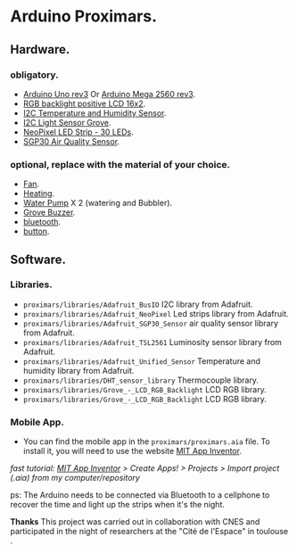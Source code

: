 # Arduino Proximars.

## Hardware.


### obligatory.

  * [Arduino Uno rev3](https://store.arduino.cc/en-fr/products/arduino-uno-rev3/) Or [Arduino Mega 2560 rev3](https://store.arduino.cc/en-fr/products/arduino-mega-2560-rev3/).
  * [RGB backlight positive LCD 16x2](https://www.adafruit.com/product/398).
  * [I2C Temperature and Humidity Sensor](https://www.adafruit.com/product/5183).
  * [I2C Light Sensor Grove](https://wiki.seeedstudio.com/Grove-Digital_Light_Sensor/).
  * [NeoPixel LED Strip - 30 LEDs](https://www.adafruit.com/product/4801).
  * [SGP30 Air Quality Sensor](https://www.adafruit.com/product/3709).
  
### optional, replace with the material of your choice.

  * [Fan](https://www.adafruit.com/product/3368).
  * [Heating](https://www.adafruit.com/product/1481).
  * [Water Pump](https://www.adafruit.com/product/4546) X 2 (watering and Bubbler).
  * [Grove Buzzer](https://www.lextronic.fr/module-grove-buzzer-107020109-58139.html).
  * [bluetooth](https://www.lextronic.fr/module-grove-ble-dual-model-113020009-39435.html).
  * [button](https://www.lextronic.fr/module-bouton-grove-101020003-28884.html).


## Software.

### Libraries.

* `proximars/libraries/Adafruit_BusIO` I2C library from Adafruit.
* `proximars/libraries/Adafruit_NeoPixel` Led strips library from Adafruit.
* `proximars/libraries/Adafruit_SGP30_Sensor` air quality sensor library from Adafruit.
* `proximars/libraries/Adafruit_TSL2561` Luminosity sensor library from Adafruit.
* `proximars/libraries/Adafruit_Unified_Sensor` Temperature and humidity library from Adafruit.
* `proximars/libraries/DHT_sensor_library` Thermocouple library.
* `proximars/libraries/Grove_-_LCD_RGB_Backlight` LCD RGB library.
* `proximars/libraries/Grove_-_LCD_RGB_Backlight` LCD RGB library.

### Mobile App.

* You can find the mobile app in the `proximars/proximars.aia` file. To install it, you will need to use the website [MIT App Inventor](https://appinventor.mit.edu/).

*fast tutorial: [MIT App Inventor](https://appinventor.mit.edu/) > Create Apps! > Projects > Import project (.aia) from my computer/repository*

ps: The Arduino needs to be connected via Bluetooth to a cellphone to recover the time and light up the strips when it's the night.

**Thanks**
This project was carried out in collaboration with CNES and participated in the night of researchers at the "Cité de l'Espace" in toulouse . 
